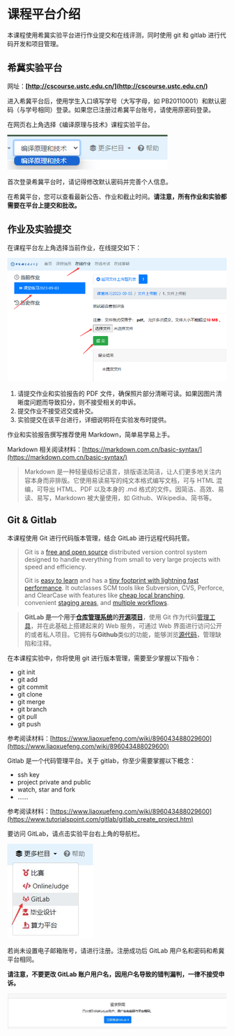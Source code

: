# 课程平台介绍

本课程使用希冀实验平台进行作业提交和在线评测，同时使用 git 和 gitlab 进行代码开发和项目管理。

## 希冀实验平台

网址：**[http://cscourse.ustc.edu.cn/](http://cscourse.ustc.edu.cn/)**

进入希冀平台后，使用学生入口填写学号（大写字母，如 PB20110001）和默认密码（与学号相同）登录。如果您已注册过希冀平台账号，请使用原密码登录。

在网页右上角选择《编译原理与技术》课程实验平台。

![Untitled](Untitled.png)

首次登录希冀平台时，请记得修改默认密码并完善个人信息。

在希冀平台，您可以查看最新公告、作业和截止时间。**请注意，所有作业和实验都需要在平台上提交和批改。**

## 作业及实验提交

在课程平台左上角选择当前作业，在线提交如下：

![Untitled](Untitled1.png)

1. 请提交作业和实验报告的 PDF 文件，确保照片部分清晰可读。如果因图片清晰度问题而导致扣分，则不接受相关的申诉。
2. 提交作业不接受迟交或补交。
3. 实验提交在该平台进行，详细说明将在实验发布时提供。

作业和实验报告撰写推荐使用 Markdown，简单易学易上手。

Markdown 相关阅读材料：[https://markdown.com.cn/basic-syntax/](https://markdown.com.cn/basic-syntax/)

> Markdown 是一种轻量级标记语言，排版语法简洁，让人们更多地关注内容本身而非排版。它使用易读易写的纯文本格式编写文档，可与 HTML 混编，可导出 HTML、PDF 以及本身的 .md 格式的文件。因简洁、高效、易读、易写，Markdown 被大量使用，如 Github、Wikipedia、简书等。

## Git & Gitlab

本课程使用 Git 进行代码版本管理，结合 GitLab 进行远程代码托管。

> Git is a [free and open source](https://git-scm.com/about/free-and-open-source) distributed version control system designed to handle everything from small to very large projects with speed and efficiency.
>
> Git is [easy to learn](https://git-scm.com/doc) and has a [tiny footprint with lightning fast performance](https://git-scm.com/about/small-and-fast). It outclasses SCM tools like Subversion, CVS, Perforce, and ClearCase with features like [cheap local branching](https://git-scm.com/about/branching-and-merging), convenient [staging areas](https://git-scm.com/about/staging-area), and [multiple workflows](https://git-scm.com/about/distributed).

> **GitLab 是一个用于[仓库管理系统](https://www.zhihu.com/search?q=%E4%BB%93%E5%BA%93%E7%AE%A1%E7%90%86%E7%B3%BB%E7%BB%9F&search_source=Entity&hybrid_search_source=Entity&hybrid_search_extra=%7B%22sourceType%22%3A%22answer%22%2C%22sourceId%22%3A884336808%7D)的[开源项目](https://www.zhihu.com/search?q=%E5%BC%80%E6%BA%90%E9%A1%B9%E7%9B%AE&search_source=Entity&hybrid_search_source=Entity&hybrid_search_extra=%7B%22sourceType%22%3A%22answer%22%2C%22sourceId%22%3A884336808%7D)**，使用 Git 作为代码[管理工具](https://www.zhihu.com/search?q=%E7%AE%A1%E7%90%86%E5%B7%A5%E5%85%B7&search_source=Entity&hybrid_search_source=Entity&hybrid_search_extra=%7B%22sourceType%22%3A%22answer%22%2C%22sourceId%22%3A884336808%7D)，并在此基础上搭建起来的 Web 服务，可通过 Web 界面进行访问公开的或者私人项目。它拥有与**Github**类似的功能，能够浏览[源代码](https://www.zhihu.com/search?q=%E6%BA%90%E4%BB%A3%E7%A0%81&search_source=Entity&hybrid_search_source=Entity&hybrid_search_extra=%7B%22sourceType%22%3A%22answer%22%2C%22sourceId%22%3A884336808%7D)，管理缺陷和注释。

在本课程实验中，你将使用 git 进行版本管理，需要至少掌握以下指令：

- git init
- git add
- git commit
- git clone
- git merge
- git branch
- git pull
- git push

参考阅读材料：[https://www.liaoxuefeng.com/wiki/896043488029600](https://www.liaoxuefeng.com/wiki/896043488029600)

Gitlab 是一个代码管理平台。关于 gitlab，你至少需要掌握以下概念：

- ssh key
- project private and public
- watch, star and fork
- ……

参考阅读材料：[https://www.liaoxuefeng.com/wiki/896043488029600](https://www.tutorialspoint.com/gitlab/gitlab_create_project.htm)

要访问 GitLab，请点击实验平台右上角的导航栏。

![Untitled](Untitled2.png)

若尚未设置电子邮箱账号，请进行注册。注册成功后 GitLab 用户名和密码和希冀平台相同。

**请注意，不要更改 GitLab 账户用户名，因用户名导致的错判漏判，一律不接受申诉。**

![Untitled](Untitled3.png)
